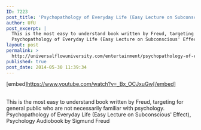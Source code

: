 ```yaml
---
ID: 7223
post_title: 'Psychopathology of Everyday Life (Easy Lecture on Subconscious&#8217; Effect), Sigmund Freud'
author: UfU
post_excerpt: |
  This is the most easy to understand book written by Freud, targeting for general public who are not necessarily familiar with psychology.
  Psychopathology of Everyday Life (Easy Lecture on Subconscious' Effect), Psychology Audiobook by Sigmund Freud
layout: post
permalink: >
  http://universalflowuniversity.com/entertainment/psychopathology-of-everyday-life-easy-lecture-on-subconscious-effect-sigmund-freud/
published: true
post_date: 2014-05-30 11:39:34
---
```

[embed]https://www.youtube.com/watch?v=_Bx_OCJxuGw[/embed]</br></br>
<p>This is the most easy to understand book written by Freud, targeting for general public who are not necessarily familiar with psychology.
Psychopathology of Everyday Life (Easy Lecture on Subconscious' Effect), Psychology Audiobook by Sigmund Freud</p>